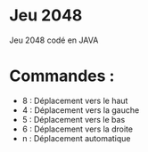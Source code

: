 # Jeu 2048

Jeu 2048 codé en JAVA

# Commandes :

- 8 : Déplacement vers le haut
- 4 : Déplacement vers la gauche
- 5 : Déplacement vers le bas
- 6 : Déplacement vers la droite
- n : Déplacement automatique
